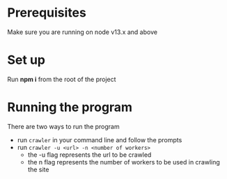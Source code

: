 # Prerequisites
Make sure you are running on node v13.x and above

# Set up
Run **npm i** from the root of the project

# Running the program
There are two ways to run the program
- run `crawler` in your command line and follow the prompts
- run `crawler -u <url> -n <number of workers>`
  - the -u flag represents the url to be crawled
  - the n flag represents the number of workers to be used in crawling the site